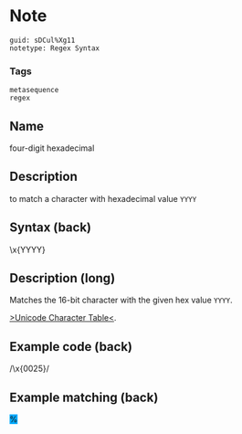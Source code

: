 # Note
```
guid: sDCul%Xg11
notetype: Regex Syntax
```

### Tags
```
metasequence
regex
```

## Name
four-digit hexadecimal

## Description
to match a character with hexadecimal value <code>YYYY</code>

## Syntax (back)
<div><div>\x{YYYY}</div></div>

## Description (long)
Matches the 16-bit character with the given hex value <code>YYYY</code>.


<a href="http://unicode-table.com/en/">>Unicode Character Table<</a>.

## Example code (back)
/\x{0025}/

## Example matching (back)
<div><span style="background-color: rgb(0, 170, 255);">%</span>
</div>
